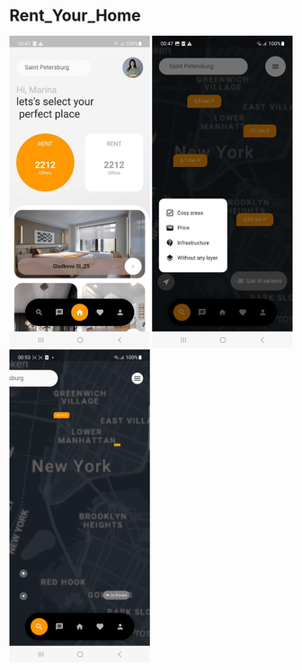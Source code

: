 # Rent_Your_Home

<p float="left">
    <img src="./images/screenshot_1.jpg" alt="Home" width="250">
	<img src="./images/screenshot_2.jpg" alt="map" width="250">
	<img src="./images/demo.gif" alt="Results view" width="250">
</p>

